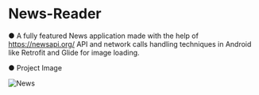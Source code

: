 # News-Reader
●	A fully featured News application made with the help of https://newsapi.org/ API and network calls handling techniques in Android like Retrofit and Glide for image loading.

●	Project Image

![News](https://user-images.githubusercontent.com/62852976/93643594-f33bce80-fa1d-11ea-966c-b9dd3911bef2.png)
